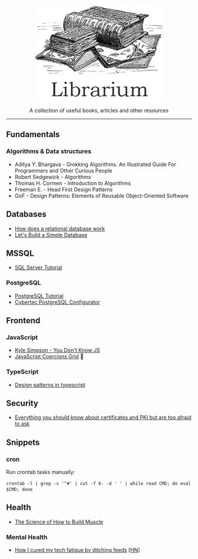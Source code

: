 <p align="center">
    <img src="https://github.com/evgenyvaleev/librarium/blob/master/img/logo.png">
</p>

<p align="center">
    A collection of useful books, articles and other resources
</p>

***

## Fundamentals
### Algorithms & Data structures
* Aditya Y. Bhargava - Grokking Algorithms. An Illustrated Guide For Programmers and Other Curious People<br>
* Robert Sedgewick - Algorithms<br>
* Thomas H. Cormen - Introduction to Algorithms<br>
* Freeman E. - Head First Design Patterns<br>
* GoF - Design Patterns: Elements of Reusable Object-Oriented Software

## Databases
* [How does a relational database work](http://coding-geek.com/how-databases-work/)<br>
* [Let's Build a Simple Database](https://cstack.github.io/db_tutorial/)

## MSSQL
* [SQL Server Tutorial](http://www.sqlservertutorial.net/)

### PostgreSQL
* [PostgreSQL Tutorial](http://www.postgresqltutorial.com/)
* [Cybertec PostgreSQL Configurator](http://pgconfigurator.cybertec.at/)

## Frontend
### JavaScript
* [Kyle Simpson - You Don't Know JS](https://github.com/getify/You-Dont-Know-JS)<br>
* [JavaScript Coercions Grid](https://getify.github.io/coercions-grid/) :see_no_evil:

### TypeScript
* [Design patterns in typescript](http://torokmark.github.io/design_patterns_in_typescript/)

## Security
* [Everything you should know about certificates and PKI but are too afraid to ask](https://smallstep.com/blog/everything-pki.html)

## Snippets
### cron
Run crontab tasks manually:
```shell
crontab -l | grep -v '^#' | cut -f 6- -d ' ' | while read CMD; do eval $CMD; done
```

## Health
* [The Science of How to Build Muscle](https://www.julian.com/guide/muscle/intro)

### Mental Health
* [How I cured my tech fatigue by ditching feeds](https://techcrunch.com/2017/10/28/how-i-cured-my-tech-fatigue-by-ditching-feeds/) [[HN](https://news.ycombinator.com/item?id=15578019)]
